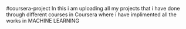  #coursera-project
In this i am uploading all my projects that i have done through different courses in Coursera where i have implimented all the works in MACHINE LEARNING 

